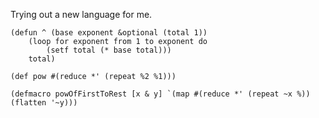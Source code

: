 Trying out a new language for me.

    (defun ^ (base exponent &optional (total 1))
        (loop for exponent from 1 to exponent do
            (setf total (* base total)))
        total)
    
    (def pow #(reduce *' (repeat %2 %1)))

    (defmacro powOfFirstToRest [x & y] `(map #(reduce *' (repeat ~x %)) (flatten '~y)))
